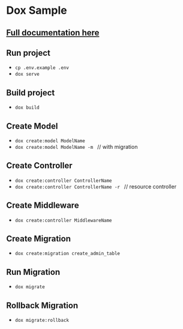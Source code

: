 # Dox Sample

## [Full documentation here](https://www.dartondox.dev/)

## Run project
- `cp .env.example .env`
- `dox serve`

## Build project
- `dox build`

## Create Model
- `dox create:model ModelName`
- `dox create:model ModelName -m ` // with migration

## Create Controller
- `dox create:controller ControllerName`
- `dox create:controller ControllerName -r ` // resource controller

## Create Middleware
- `dox create:controller MiddlewareName`

## Create Migration
- `dox create:migration create_admin_table`

## Run Migration
- `dox migrate`

## Rollback Migration
- `dox migrate:rollback`
